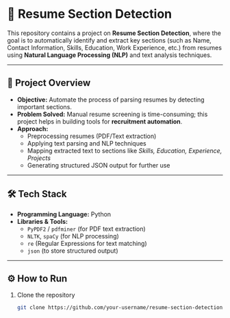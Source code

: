 # 📄 Resume Section Detection  

This repository contains a project on **Resume Section Detection**, where the goal is to automatically identify and extract key sections (such as Name, Contact Information, Skills, Education, Work Experience, etc.) from resumes using **Natural Language Processing (NLP)** and text analysis techniques.  

---

## 🚀 Project Overview  
- **Objective:** Automate the process of parsing resumes by detecting important sections.  
- **Problem Solved:** Manual resume screening is time-consuming; this project helps in building tools for **recruitment automation**.  
- **Approach:**  
  - Preprocessing resumes (PDF/Text extraction)  
  - Applying text parsing and NLP techniques  
  - Mapping extracted text to sections like *Skills, Education, Experience, Projects*  
  - Generating structured JSON output for further use  

---

## 🛠️ Tech Stack  
- **Programming Language:** Python  
- **Libraries & Tools:**  
  - `PyPDF2` / `pdfminer` (for PDF text extraction)  
  - `NLTK`, `spaCy` (for NLP processing)  
  - `re` (Regular Expressions for text matching)  
  - `json` (to store structured output)  

---

## ⚙️ How to Run  
1. Clone the repository  
   ```bash
   git clone https://github.com/your-username/resume-section-detection.git



